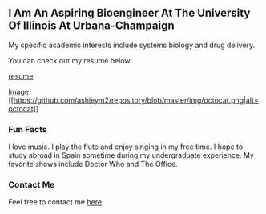 ## I Am An Aspiring Bioengineer At The University Of Illinois At Urbana-Champaign

My specific academic interests include systems biology and drug delivery.

You can check out my resume below:

[resume](file:///C:/Users/ashleym2/AppData/Local/Temp/Temp1_resume_Mitchell,Ashley.zip/resume_MitchellAshley.html)

[Image](tardis)
[[https://github.com/ashleym2/repository/blob/master/img/octocat.png|alt=octocat]]

### Fun Facts

I love music. I play the flute and enjoy singing in my free time. I hope to study abroad in Spain sometime during my undergraduate
experience. My favorite shows include Doctor Who and The Office.

### Contact Me

Feel free to contact me [here](ashleym2@illinois.edu).
